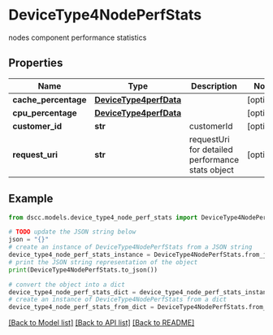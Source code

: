 # DeviceType4NodePerfStats

nodes component performance statistics

## Properties

Name | Type | Description | Notes
------------ | ------------- | ------------- | -------------
**cache_percentage** | [**DeviceType4perfData**](DeviceType4perfData.md) |  | [optional] 
**cpu_percentage** | [**DeviceType4perfData**](DeviceType4perfData.md) |  | [optional] 
**customer_id** | **str** | customerId | [optional] 
**request_uri** | **str** | requestUri for detailed performance stats object | [optional] 

## Example

```python
from dscc.models.device_type4_node_perf_stats import DeviceType4NodePerfStats

# TODO update the JSON string below
json = "{}"
# create an instance of DeviceType4NodePerfStats from a JSON string
device_type4_node_perf_stats_instance = DeviceType4NodePerfStats.from_json(json)
# print the JSON string representation of the object
print(DeviceType4NodePerfStats.to_json())

# convert the object into a dict
device_type4_node_perf_stats_dict = device_type4_node_perf_stats_instance.to_dict()
# create an instance of DeviceType4NodePerfStats from a dict
device_type4_node_perf_stats_from_dict = DeviceType4NodePerfStats.from_dict(device_type4_node_perf_stats_dict)
```
[[Back to Model list]](../README.md#documentation-for-models) [[Back to API list]](../README.md#documentation-for-api-endpoints) [[Back to README]](../README.md)


